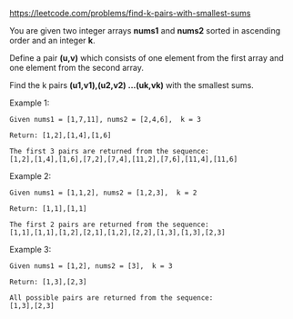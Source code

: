 https://leetcode.com/problems/find-k-pairs-with-smallest-sums

You are given two integer arrays **nums1** and **nums2** sorted in ascending order and an integer **k**.

Define a pair **(u,v)** which consists of one element from the first array and one element from the second array.

Find the k pairs **(u1,v1),(u2,v2) ...(uk,vk)** with the smallest sums.

Example 1:

    Given nums1 = [1,7,11], nums2 = [2,4,6],  k = 3

    Return: [1,2],[1,4],[1,6]

    The first 3 pairs are returned from the sequence:
    [1,2],[1,4],[1,6],[7,2],[7,4],[11,2],[7,6],[11,4],[11,6]

Example 2:

    Given nums1 = [1,1,2], nums2 = [1,2,3],  k = 2

    Return: [1,1],[1,1]

    The first 2 pairs are returned from the sequence:
    [1,1],[1,1],[1,2],[2,1],[1,2],[2,2],[1,3],[1,3],[2,3]

Example 3:

    Given nums1 = [1,2], nums2 = [3],  k = 3

    Return: [1,3],[2,3]

    All possible pairs are returned from the sequence:
    [1,3],[2,3]
